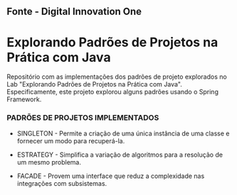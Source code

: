 ## Fonte - Digital Innovation One


# Explorando Padrões de Projetos na Prática com Java

Repositório com as implementações dos padrões de projeto explorados no Lab "Explorando Padrões de Projetos na Prática com Java". Especificamente, este projeto explorou alguns padrões usando o Spring Framework.

### PADRÕES DE PROJETOS IMPLEMENTADOS

- SINGLETON - Permite a criação de uma única instância de uma classe e fornecer um modo para recuperá-la.

- ESTRATEGY - Simplifica a variação de algoritmos para a resolução de um mesmo problema.

- FACADE - Provem uma interface que reduz a complexidade nas integrações com subsistemas.

